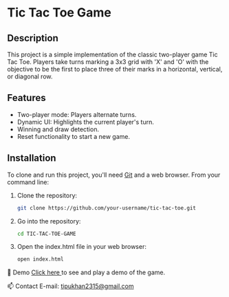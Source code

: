 # Tic Tac Toe Game

## Description

This project is a simple implementation of the classic two-player game Tic Tac Toe. Players take turns marking a 3x3 grid with 'X' and 'O' with the objective to be the first to place three of their marks in a horizontal, vertical, or diagonal row.

## Features

- Two-player mode: Players alternate turns.
- Dynamic UI: Highlights the current player's turn.
- Winning and draw detection.
- Reset functionality to start a new game.

## Installation

To clone and run this project, you'll need [Git](https://git-scm.com) and a web browser. From your command line:

1. Clone the repository:
   ```sh
   git clone https://github.com/your-username/tic-tac-toe.git

   
2. Go into the repository:
     ```sh
   cd TIC-TAC-TOE-GAME
   
4. Open the index.html file in your web browser:
     ```sh
   open index.html
     

🔗 Demo
   [Click here ](https://tipu30.github.io/Two-Player-Game/) to see and play a demo of the game.

📫 Contact
E-mail: tipukhan2315@gmail.com
